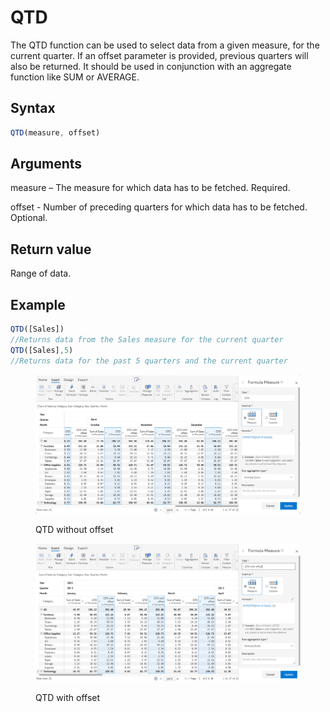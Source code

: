 # QTD

The QTD function can be used to select data from a given measure, for the current quarter. If an offset parameter is provided, previous quarters will also be returned. It should be used in conjunction with an aggregate function like SUM or AVERAGE.&#x20;

## Syntax

```javascript
QTD(measure, offset)
```

## Arguments

measure – The measure for which data has to be fetched. Required.

offset -  Number of preceding quarters for which data has to be fetched. Optional.

## Return value

Range of data.

## Example

```javascript
QTD([Sales])
//Returns data from the Sales measure for the current quarter
QTD([Sales],5)
//Returns data for the past 5 quarters and the current quarter
```

<figure><img src="../../.gitbook/assets/image (12) (1) (1) (1) (1).png" alt=""><figcaption><p>QTD without offset</p></figcaption></figure>

<figure><img src="../../.gitbook/assets/image (14) (1) (1) (1).png" alt=""><figcaption><p>QTD with offset</p></figcaption></figure>
